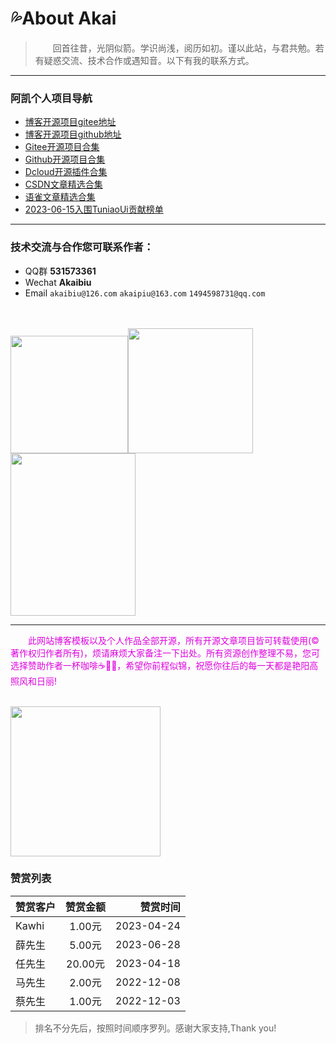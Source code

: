 # :sweat_drops:About Akai

>   &ensp;&ensp;&ensp;&ensp;回首往昔，光阴似箭。学识尚浅，阅历如初。谨以此站，与君共勉。若有疑惑交流、技术合作或遇知音。以下有我的联系方式。

***

### 阿凯个人项目导航
+ [博客开源项目gitee地址](https://gitee.com/AkaiBlog/akai-blog.git)
+ [博客开源项目github地址](https://github.com/akaibiu/akaibui.github.io.git)
+ [Gitee开源项目合集](https://gitee.com/AkaiBlog)
+ [Github开源项目合集](https://github.com/akaibiu)
+ [Dcloud开源插件合集](https://ext.dcloud.net.cn/publisher?id=690316)
+ [CSDN文章精选合集](https://blog.csdn.net/weixin_56083194?type=blog)
+ [语雀文章精选合集](https://www.yuque.com/u21729372/kwgz8c)
+ [2023-06-15入围TuniaoUi贡献榜单](https://vue2.tuniaokj.com/cooperation/about.html)

***

### 技术交流与合作您可联系作者：
*  QQ群        **531573361**
*  Wechat      **Akaibiu**
*  Email `akaibiu@126.com`     `akaipiu@163.com`   `1494598731@qq.com` 
<br />
<br /><img src="https://mp-544a8cd9-03b3-41fd-9f50-daa7de994b60.cdn.bspapp.com/cloudstorage/312de71b-c912-4810-bcee-7944c7f4ae27.png" width="188" /><img src="https://mp-544a8cd9-03b3-41fd-9f50-daa7de994b60.cdn.bspapp.com/cloudstorage/8c467fb0-5827-448f-94c0-87f428f9c8eb.jpg" width="200"/><img src="https://mp-544a8cd9-03b3-41fd-9f50-daa7de994b60.cdn.bspapp.com/cloudstorage/b6630d78-0859-4f50-a6b6-1d6c73b8b375.jpg" width="200" height="260" />

***


<font color="#dd00dd">  &ensp;&ensp;&ensp;&ensp;此网站博客模板以及个人作品全部开源，所有开源文章项目皆可转载使用(© 著作权归作者所有)，烦请麻烦大家备注一下出处。所有资源创作整理不易，您可选择赞助作者一杯咖啡☕🌹🌹，希望你前程似锦，祝愿你往后的每一天都是艳阳高照风和日丽!</font><br />
<br />

<img src="https://mp-544a8cd9-03b3-41fd-9f50-daa7de994b60.cdn.bspapp.com/cloudstorage/350bbf07-8a90-4f73-9ca9-833d583b9759.jpg" width="240"/>


### 赞赏列表
| 赞赏客户 |  赞赏金额  | 赞赏时间 |
| ---------- | :--------: | ---------: |
| Kawhi | 1.00元 | 2023-04-24 |
| 薛先生 | 5.00元 | 2023-06-28 |
| 任先生 | 20.00元 | 2023-04-18 |
| 马先生 | 2.00元 | 2022-12-08 |
| 蔡先生 | 1.00元 | 2022-12-03 |

> 排名不分先后，按照时间顺序罗列。感谢大家支持,Thank you!

<Valine></Valine>